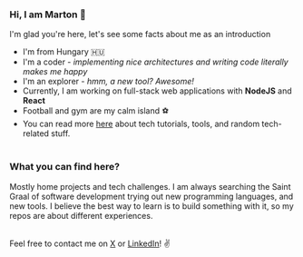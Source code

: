 ### Hi, I am Marton 👋

I'm glad you're here, let's see some facts about me as an introduction

 - I'm from Hungary 🇭🇺
 - I'm a coder - _implementing nice architectures and writing code literally makes me happy_
 - I'm an explorer - _hmm, a new tool? Awesome!_
 - Currently, I am working on full-stack web applications with **NodeJS** and **React**
 - Football and gym are my calm island ⚽️
 - You can read more [here](https://www.martondobos.com/) about tech tutorials, tools, and random tech-related stuff.
<br/><br/>

### What you can find here?

Mostly home projects and tech challenges.  I am always searching the Saint Graal of software development trying out new programming languages, and new tools. I believe the best way to learn is to build something with it, so my repos are about different experiences. 
<br/><br/>

Feel free to contact me on [X](https://twitter.com/marton_dobos) or [LinkedIn](https://www.linkedin.com/in/marton-dobos/)! ✌️
